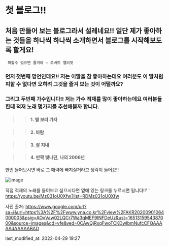 
# 첫 블로그!!

## 처음 만들어 보는 블로그라서 설레네요!! 일단 제가 좋아하는 것들을 하나씩 하나씩 소개하면서 블로그를 시작해보도록 할게요!


     피할수 없으면 즐겨라 – 로버트 엘리엇
     
### 먼저 첫번째 명언인데요!! 저는 이말을 참 좋아하는데요 여러분도 이 말처럼 피할 수 없다면 오히려 그것을 즐겨 보는 것이 어떨까요?

### 그리고 두번째 가수입니다!! 저는 가수 적재를 많이 좋아하는데요 여러분들한테 적재 노래 몇가지를 추천해볼까 합니다.

> >#### 1. **별 보러 가자**

> >#### 2. **바람**

> >#### 3. **잘 지내**

> >#### 4. **반짝 빛나던, 나의 2006년**

한번 들어보시면 바로 그 매력에 빠지실거라고 생각이 들어요!!

![image](https://img7.yna.co.kr/etc/inner/KR/2020/09/01/AKR20200901064000005_01_i_P2.jpg)

직접 적재의 노래를 들어보고 싶으시다면 옆에 있는 링크를 누르시면 됩니다!!'  '
<https://youtu.be/Mz031oU0Xfw?list=RDMz031oU0Xfw>



사진 출처: https://www.google.com/url?sa=i&url=https%3A%2F%2Fwww.yna.co.kr%2Fview%2FAKR20200901064000005&psig=AOvVaw02LQCr7Wa3qMEF9INFDeUz&ust=1651315954387000&source=images&cd=vfe&ved=0CAwQjRxqFwoTCKDwlbmNufcCFQAAAAAdAAAAABAD

last_modified_at: 2022-04-29 19:27
